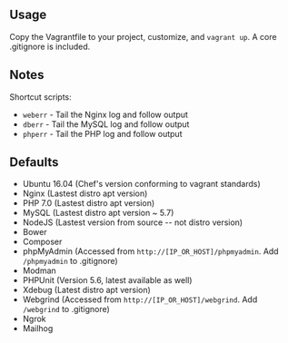 Usage
-----

Copy the Vagrantfile to your project, customize, and `vagrant up`. A core .gitignore is included.

Notes
-----

Shortcut scripts:

* `weberr` - Tail the Nginx log and follow output
* `dberr` - Tail the MySQL log and follow output
* `phperr` - Tail the PHP log and follow output

Defaults
--------

* Ubuntu 16.04 (Chef's version conforming to vagrant standards)
* Nginx (Lastest distro apt version)
* PHP 7.0 (Lastest distro apt version)
* MySQL (Lastest distro apt version ~ 5.7)
* NodeJS (Lastest version from source -- not distro version)
* Bower
* Composer
* phpMyAdmin (Accessed from `http://[IP_OR_HOST]/phpmyadmin`. Add `/phpmyadmin` to .gitignore)
* Modman
* PHPUnit (Version 5.6, latest available as well)
* Xdebug (Latest distro apt version)
* Webgrind (Accessed from `http://[IP_OR_HOST]/webgrind`. Add `/webgrind` to .gitignore)
* Ngrok
* Mailhog
